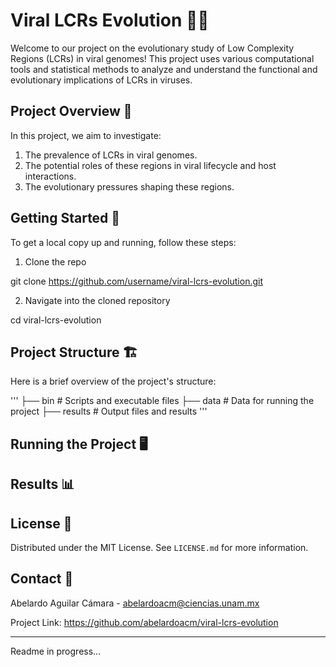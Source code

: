# Viral LCRs Evolution 🧬🦠

Welcome to our project on the evolutionary study of Low Complexity Regions (LCRs) in viral genomes! This project uses various computational tools and statistical methods to analyze and understand the functional and evolutionary implications of LCRs in viruses.

## Project Overview 👀

In this project, we aim to investigate:

1. The prevalence of LCRs in viral genomes.
2. The potential roles of these regions in viral lifecycle and host interactions.
3. The evolutionary pressures shaping these regions.

## Getting Started 🚀

To get a local copy up and running, follow these steps:

1. Clone the repo

git clone https://github.com/username/viral-lcrs-evolution.git

2. Navigate into the cloned repository

cd viral-lcrs-evolution


## Project Structure 🏗️

Here is a brief overview of the project's structure:

'''
├── bin # Scripts and executable files
├── data # Data for running the project
├── results # Output files and results
'''


## Running the Project 🖥️


## Results 📊


## License 📜

Distributed under the MIT License. See `LICENSE.md` for more information.

## Contact 📧

Abelardo Aguilar Cámara - abelardoacm@ciencias.unam.mx

Project Link: https://github.com/abelardoacm/viral-lcrs-evolution

---
Readme in progress...


